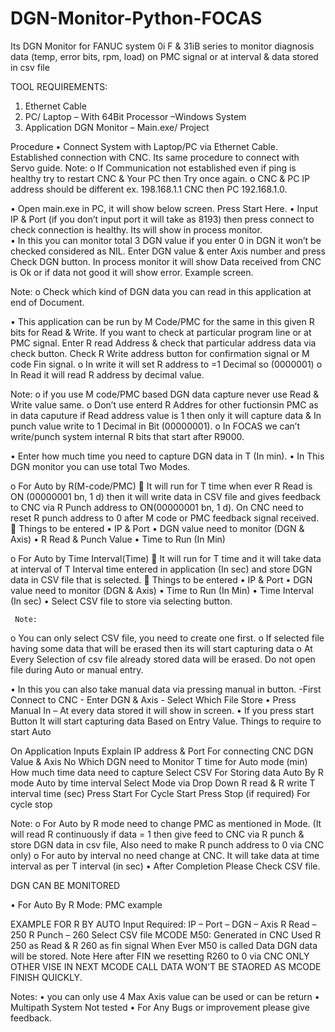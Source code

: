 # DGN-Monitor-Python-FOCAS
Its DGN Monitor for FANUC system 0i F &amp; 31iB series to monitor diagnosis data (temp, error bits, rpm, load) on PMC signal or at interval & data stored in csv file


TOOL REQUIREMENTS: 
1.	Ethernet Cable
2.	PC/ Laptop – With 64Bit Processor –Windows System
3.	Application DGN Monitor – Main.exe/ Project

Procedure
•	Connect System with Laptop/PC via Ethernet Cable. Established connection with CNC. Its same procedure to connect with Servo guide.
Note: 
o	If Communication not established even if ping is healthy try to restart CNC & Your PC then Try once again. 
o	CNC & PC IP address should be different ex. 198.168.1.1 CNC then PC 192.168.1.0. 

•	Open main.exe in PC, it will show below screen. Press Start Here.
•	Input IP & Port (if you don’t input port it will take as 8193) then press connect to check connection is healthy. Its will show in process monitor.  
•	In this you can monitor total 3 DGN value if you enter 0 in DGN it won’t be checked considered as NIL. Enter DGN value & enter Axis number and press Check DGN button. In process monitor it will show Data received from CNC is Ok or if data not good it will show error. Example screen.
 
Note:
o	Check which kind of DGN data you can read in this application at end of Document.

•	This application can be run by M Code/PMC for the same in this given R bits for Read & Write. If you want to check at particular program line or at PMC signal. Enter R read Address & check that particular address data via check button. Check R Write address button for confirmation signal or M code Fin signal.
o	In write it will set R address to =1 Decimal so (0000001)
o	In Read it will read R address by decimal value.  

Note: 
o	if you use M code/PMC based DGN data capture  never use Read &  Write value same. 
o	Don’t use enterd R Addres for other fuctionsin PMC as in data caputure if Read address value is 1 then only it will capture data & In punch value write to 1 Decimal in Bit (00000001).
o	In FOCAS we can’t write/punch system internal R bits that start after R9000. 
 
•	Enter how much time you need to capture DGN data in T (In min). 
•	In This DGN monitor you can use total Two Modes.

o	For Auto by R(M-code/PMC)
	It will run for T time when ever R Read is ON (00000001 bn, 1 d) then it will write data in CSV file and gives feedback to CNC via R Punch address to ON(00000001 bn,  1 d). On CNC need to reset R punch address to 0 after M code or PMC feedback signal received.
	Things to be entered
•	IP & Port 
•	DGN value need to monitor (DGN & Axis)
•	R Read & Punch Value 
•	Time to Run (In Min)

o	For Auto by Time Interval(Time)
	It will run for T time and it will take data at interval of T Interval time entered in application (In sec) and store DGN data in CSV file that is selected.
	Things to be entered
•	IP & Port 
•	DGN value need to monitor (DGN & Axis)
•	Time to Run (In Min)
•	Time Interval (In sec)
•	Select CSV file to store via selecting button. 
 
	 Note: 
o	You can only select CSV file, you need to create one first.
o	If selected file having some data that will be erased then its will start capturing data
o	At Every Selection of csv file already stored data will be erased. Do not open file during Auto or manual entry.

•	In this you can also take manual data via pressing manual in button.
           	-First Connect to CNC  - Enter DGN & Axis  - Select Which File Store
•	Press Manual In – At every data stored it will show in screen. 
•	If you press start Button It will start capturing data Based on Entry Value. Things to require  to start Auto 

On Application Inputs	Explain
IP address & Port	                                                  For connecting CNC
DGN Value & Axis No	                                                Which DGN need to Monitor
T time for Auto mode (min)	                                        How much time data need to capture
Select CSV	                                                        For Storing data
Auto By R mode	    Auto by time interval	                          Select Mode via Drop Down
R read & R write	  T interval time (sec)	
Press Start 	                                                      For Cycle Start
Press Stop (if required)	                                          For cycle stop

Note:
o	For Auto by R mode need to change PMC as mentioned in Mode. (It will read R continuously if data = 1 then give feed to CNC via R punch & store DGN data in csv file, Also need to make R punch address to 0 via CNC only)
o	For auto by interval no need change at CNC. It will take data at time interval as per T interval (in sec)
•	After Completion Please Check CSV file. 
 

DGN CAN BE MONITORED



•	For Auto By R Mode: PMC example 

EXAMPLE FOR R BY AUTO
Input Required: IP – Port – DGN – Axis 
R Read – 250 
R Punch – 260
Select CSV file
MCODE M50: Generated in CNC Used R 250 as Read & R 260 as fin signal
When Ever M50 is called Data DGN data will be stored.  Note Here after FIN we resetting R260 to 0 via CNC ONLY OTHER VISE IN NEXT MCODE CALL DATA WON'T BE STAORED AS MCODE FINISH QUICKLY.

Notes:
•	you can only use 4 Max Axis value can be used or can be return
•	Multipath System Not tested
•	For Any Bugs or improvement please give feedback.

